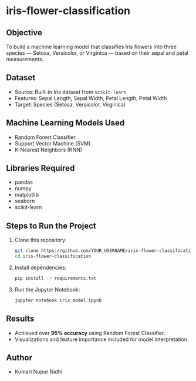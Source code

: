 # iris-flower-classification

## Objective
To build a machine learning model that classifies Iris flowers into three species — Setosa, Versicolor, or Virginica — based on their sepal and petal measurements.

## Dataset
- Source: Built-in Iris dataset from `scikit-learn`
- Features: Sepal Length, Sepal Width, Petal Length, Petal Width
- Target: Species (Setosa, Versicolor, Virginica)

## Machine Learning Models Used
- Random Forest Classifier
- Support Vector Machine (SVM)
- K-Nearest Neighbors (KNN)

## Libraries Required
- pandas
- numpy
- matplotlib
- seaborn
- scikit-learn

## Steps to Run the Project
1. Clone this repository:
    ```bash
    git clone https://github.com/YOUR_USERNAME/iris-flower-classification.git
    cd iris-flower-classification
    ```

2. Install dependencies:
    ```bash
    pip install -r requirements.txt
    ```

3. Run the Jupyter Notebook:
    ```bash
    jupyter notebook iris_model.ipynb
    ```

## Results
- Achieved over **95% accuracy** using Random Forest Classifier.
- Visualizations and feature importance included for model interpretation.

## Author
- Kumari Nupur Nidhi

